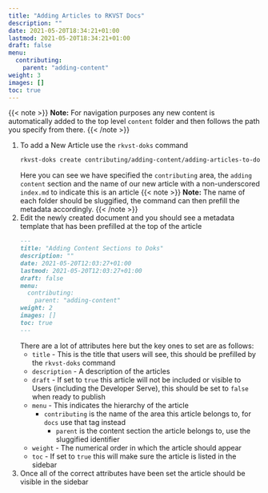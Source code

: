 ```yaml
---
title: "Adding Articles to RKVST Docs"
description: ""
date: 2021-05-20T18:34:21+01:00
lastmod: 2021-05-20T18:34:21+01:00
draft: false
menu:
  contributing:
    parent: "adding-content"
weight: 3
images: []
toc: true
---
```


{{< note >}}
**Note:** For navigation purposes any new content is automatically added to the top level `content` folder and then follows the path you specify from there.
{{< /note >}}

1. To add a New Article use the `rkvst-doks` command
    ```bash
    rkvst-doks create contributing/adding-content/adding-articles-to-doks/index.md
    ```
    Here you can see we have specified the `contributing` area, the `adding content` section and the name of our new article with a non-underscored `index.md` to indicate this is an article
    {{< note >}}
    **Note:** The name of each folder should be sluggified, the command can then prefill the metadata accordingly.
    {{< /note >}}
2. Edit the newly created document and you should see a metadata template that has been prefilled at the top of the article
      ```markdown
      ---
      title: "Adding Content Sections to Doks"
      description: ""
      date: 2021-05-20T12:03:27+01:00
      lastmod: 2021-05-20T12:03:27+01:00
      draft: false
      menu:
        contributing:
          parent: "adding-content"
      weight: 2
      images: []
      toc: true
      ---
      ```
      There are a lot of attributes here but the key ones to set are as follows:
      * `title` - This is the title that users will see, this should be prefilled by the `rkvst-doks` command
      * `description` - A description of the articles
      * `draft` - If set to `true` this article will not be included or visible to Users (including the Developer Serve), this should be set to `false` when ready to publish
      * `menu` - This indicates the hierarchy of the article
          *  `contributing` is the name of the area this article belongs to, for `docs` use that tag instead
              *  `parent` is the content section the article belongs to, use the sluggified identifier 
      * `weight` - The numerical order in which the article should appear 
      * `toc` - If set to `true` this will make sure the article is listed in the sidebar
3. Once all of the correct attributes have been set the article should be visible in the sidebar